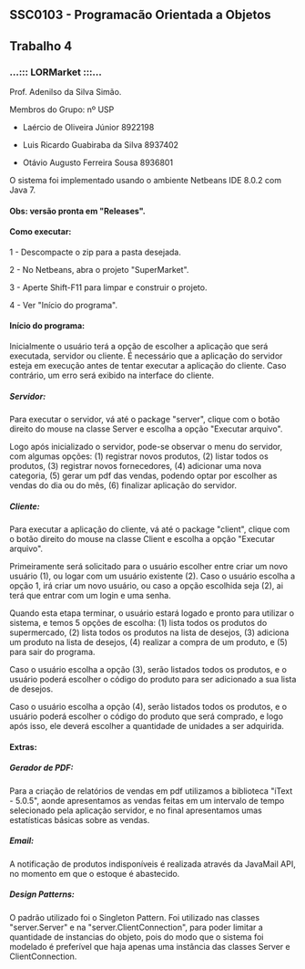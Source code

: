 ## SSC0103 - Programacão Orientada a Objetos
## Trabalho 4

###        ...:::  LORMarket  :::...

Prof. Adenilso da Silva Simão.

Membros do Grupo: nº USP

- Laércio de Oliveira Júnior        8922198       

- Luis Ricardo Guabiraba da Silva   8937402

- Otávio Augusto Ferreira Sousa     8936801

O sistema foi implementado usando o ambiente Netbeans IDE 8.0.2 com Java 7.

#### Obs: versão pronta em "Releases".

#### Como executar:

   1 - Descompacte o zip para a pasta desejada.

   2 - No Netbeans, abra o projeto "SuperMarket".    

   3 - Aperte Shift-F11 para limpar e construir o projeto.
   
   4 - Ver "Início do programa".


#### Início do programa:
	
Inicialmente o usuário terá a opção de escolher a aplicação que será executada, servidor ou cliente. É necessário que a aplicação do servidor esteja em execução antes de tentar executar a aplicação do cliente. Caso contrário, um erro será exibido na interface do cliente.

##### Servidor:

Para executar o servidor, vá até o package "server", clique com o botão direito do mouse na classe Server e escolha a opção "Executar arquivo".

Logo após inicializado o servidor, pode-se observar o menu do servidor, com algumas opções: (1) registrar novos produtos, (2) listar todos os produtos, (3) registrar novos fornecedores, (4) adicionar uma nova categoria, (5) gerar um pdf das vendas, podendo optar por escolher as vendas do dia ou do mês, (6) finalizar aplicação do servidor.


##### Cliente:
	
Para executar a aplicação do cliente, vá até o package "client", clique com o botão direito do mouse na classe Client e escolha a opção "Executar arquivo".	

Primeiramente será solicitado para o usuário escolher entre criar um novo usuário (1), ou logar com um usuário existente (2). Caso o usuário escolha a opção 1, irá criar um novo usuário, ou caso a opção escolhida seja (2), ai terá que entrar com um login e uma senha.

Quando esta etapa terminar, o usuário estará logado e pronto para utilizar o sistema, e temos 5 opções de escolha: (1) lista todos os produtos do supermercado, (2) lista todos os produtos na lista de desejos, (3) adiciona um produto na lista de desejos, (4) realizar a compra de um produto, e (5) para sair do programa.

Caso o usuário escolha a opção (3), serão listados todos os produtos, e o usuário poderá escolher o código do produto para ser adicionado a sua lista de desejos.

Caso o usuário escolha a opção (4), serão listados todos os produtos, e o usuário poderá escolher o código do produto que será comprado, e logo após isso, ele deverá escolher a quantidade de unidades a ser adquirida.

#### Extras:

##### Gerador de PDF:

  Para a criação de relatórios de vendas em pdf utilizamos a biblioteca "iText - 5.0.5", aonde apresentamos as vendas feitas em um intervalo de tempo selecionado pela aplicação servidor, e no final apresentamos umas estatísticas básicas sobre as vendas.
  
##### Email:

  A notificação de produtos indisponíveis é realizada através da JavaMail API, no momento em que o estoque é abastecido.
  
##### Design Patterns:

  O padrão utilizado foi o Singleton Pattern. Foi utilizado nas classes "server.Server" e na "server.ClientConnection", para poder limitar a quantidade de instancias do objeto, pois do modo que o sistema foi modelado é preferível que haja apenas uma instância das classes Server e ClientConnection.
  


